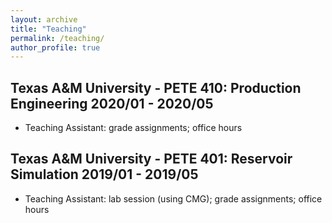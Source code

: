 ```yaml
---
layout: archive
title: "Teaching"
permalink: /teaching/
author_profile: true
---
```


## Texas A&M University - PETE 410: Production Engineering	2020/01 - 2020/05
- Teaching Assistant: grade assignments; office hours

## Texas A&M University - PETE 401: Reservoir Simulation	2019/01 - 2019/05
- Teaching Assistant: lab session (using CMG); grade assignments; office hours

